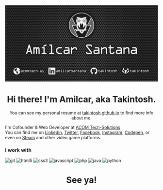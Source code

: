 [![Social banner for Takintosh](https://github.com/Takintosh/Takintosh.github.io/blob/master/img/social.png)](https://takintosh.github.io/)

<h1 align='center'>Hi there! I'm Amilcar, aka Takintosh.</h1>
<p align='center'>You can see my personal resume at <a href="https://takintosh.github.io/">takintosh.github.io</a> to find more info about me.</p>

<p>I'm Cofounder & Web Developer at <a href="https://acomtech.uy">ACOM Tech-Solutions</a>
  <br>You can find me on <a href="https://www.linkedin.com/in/amilcarsantana/">Linkedin</a>, <a href="https://twitter.com/AS_Takintosh">Twitter</a>, <a href="https://www.facebook.com/takintosh">Facebook</a>, <a href="https://www.instagram.com/takintosh/">Instagram</a>, <a href="https://codepen.io/Takintosh">Codepen</a>, or even on <a href="https://steamcommunity.com/id/takintosh8/">Steam</a> and other video game platforms.
</p>

<h3>I work with</h3>
<p>
  <img alt="git" src="https://img.shields.io/badge/-Git-F05032?style=flat-square&logo=git&logoColor=white" />
  <img alt="html5" src="https://img.shields.io/badge/-HTML5-E34F26?style=flat-square&logo=html5&logoColor=white" />
  <img alt="css3" src="https://img.shields.io/badge/-CSS3-035afc?style=flat-square&logo=css3&logoColor=white" />
  <img alt="javascript" src="https://img.shields.io/badge/-Javascript-dba400?style=flat-square&logo=javascript&logoColor=white" />
  <img alt="php" src="https://img.shields.io/badge/-PHP-757aff?style=flat-square&logo=php&logoColor=white" />
  <img alt="java" src="https://img.shields.io/badge/-Java-ff2929?style=flat-square&logo=java&logoColor=white" />
  <img alt="python" src="https://img.shields.io/badge/-Python-29779e?style=flat-square&logo=python&logoColor=white" />
</p>

<h1 align='center'>See ya!</h1>
